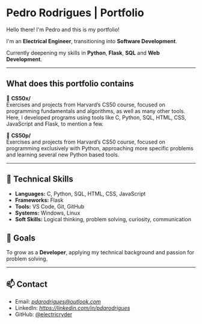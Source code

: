 ﻿# Pedro Rodrigues | Portfolio

Hello there! I'm Pedro and this is my portfolio!

I'm an **Electrical Engineer**, transitioning into **Software Development**.

Currently deepening my skills in **Python**, **Flask**, **SQL** and **Web Development**.

---

## What does this portfolio contains

📘 **CS50x/**  
Exercises and projects from Harvard’s CS50 course, focused on programming fundamentals and algorithms, as well as many other tools.
Here, I developed programs using tools like C, Python, SQL, HTML, CSS, JavaScript and Flask, to mention a few.

🐍 **CS50p/**  
Exercises and projects from Harvard’s CS50 course, focused on programming exclusively with Python, approaching more specific problems and learning several new Python based tools.

---

## 🧠 Technical Skills

- **Languages:** C, Python, SQL, HTML, CSS, JavaScript
- **Frameworks:** Flask
- **Tools:** VS Code, Git, GitHub
- **Systems:** Windows, Linux
- **Soft Skills:** Logical thinking, problem solving, curiosity, communication

## 🎯 Goals

To grow as a **Developer**, applying my technical background and passion for problem solving.

---

## 📫 Contact

- Email: *pdarodrigues@outlook.com*
- LinkedIn: *https://linkedin.com/in/pdarodrigues*
- GitHub: [@electricryder](https://github.com/electricryder)
